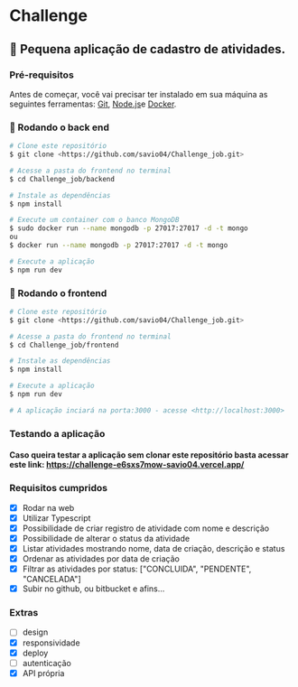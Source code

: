 # Challenge
## 📘 Pequena aplicação de cadastro de atividades.

### Pré-requisitos

Antes de começar, você vai precisar ter instalado em sua máquina as seguintes ferramentas:
[Git](https://git-scm.com), [Node.js](https://nodejs.org/en/)e [Docker](https://docs.docker.com/engine/install/ubuntu/).


### 🎲 Rodando o back end

```bash
# Clone este repositório
$ git clone <https://github.com/savio04/Challenge_job.git>

# Acesse a pasta do frontend no terminal
$ cd Challenge_job/backend

# Instale as dependências
$ npm install

# Execute um container com o banco MongoDB
$ sudo docker run --name mongodb -p 27017:27017 -d -t mongo
ou
$ docker run --name mongodb -p 27017:27017 -d -t mongo

# Execute a aplicação
$ npm run dev
```
### 🎲 Rodando o frontend

```bash
# Clone este repositório
$ git clone <https://github.com/savio04/Challenge_job.git>

# Acesse a pasta do frontend no terminal
$ cd Challenge_job/frontend

# Instale as dependências
$ npm install

# Execute a aplicação
$ npm run dev

# A aplicação inciará na porta:3000 - acesse <http://localhost:3000>
```

### Testando a aplicação
#### Caso queira testar a aplicação sem clonar este repositório basta acessar este link: https://challenge-e6sxs7mow-savio04.vercel.app/

### Requisitos cumpridos

- [X] Rodar na web
- [X] Utilizar Typescript
- [X] Possibilidade de criar registro de atividade com nome e descrição
- [X] Possibilidade de alterar o status da atividade
- [X] Listar atividades mostrando nome, data de criação, descrição e status
- [X] Ordenar as atividades por data de criação
- [X] Filtrar as atividades por status: ["CONCLUIDA", "PENDENTE", "CANCELADA"]
- [X] Subir no github, ou bitbucket e afins...

### Extras
- [ ] design
- [X] responsividade
- [X] deploy
- [ ] autenticação
- [X] API própria